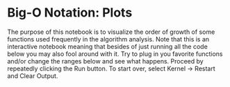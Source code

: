 # Big-O Notation: Plots

The purpose of this notebook is to visualize the order of growth of some functions used frequently in the algorithm analysis. Note that this is an interactive notebook meaning that besides of just running all the code below you may also fool around with it. Try to plug in you favorite functions and/or change the ranges below and see what happens. Proceed by repeatedly clicking the Run button. To start over, select Kernel -> Restart and Clear Output.
